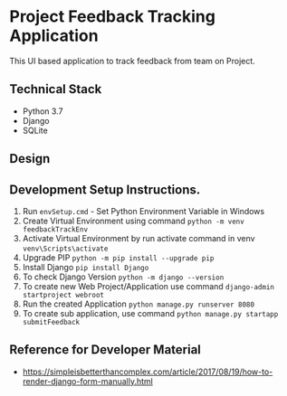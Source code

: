 # Project Feedback Tracking Application

This UI based application to track feedback from team on Project.

## Technical Stack
* Python 3.7
* Django
* SQLite

## Design


## Development Setup Instructions.
1. Run `envSetup.cmd` - Set Python Environment Variable in Windows
2. Create Virtual Environment using command `python -m venv feedbackTrackEnv`
3. Activate Virtual Environment by run activate command in venv `venv\Scripts\activate`
4. Upgrade PIP `python -m pip install --upgrade pip`
5. Install Django `pip install Django`
6. To check Django Version `python -m django --version`
7. To create new Web Project/Application use command `django-admin startproject webroot`
8. Run the created Application `python manage.py runserver 8080`
9. To create sub application, use command `python manage.py startapp submitFeedback`


## Reference for Developer Material
* https://simpleisbetterthancomplex.com/article/2017/08/19/how-to-render-django-form-manually.html